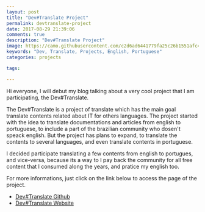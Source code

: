 ```yaml
---
layout: post
title: "Dev#Translate Project"
permalink: devtranslate-project
date: 2017-08-29 21:39:06
comments: true
description: "Dev#Translate Project"
image: https://camo.githubusercontent.com/c2d6ad6441779fa25c26b1551afc45e547bcbafe/687474703a2f2f6936382e74696e797069632e636f6d2f6964737576372e706e67
keywords: "Dev, Translate, Projects, English, Portuguese"
categories: projects

tags:

---
```


Hi everyone, I will debut my blog talking about a very cool project that I am participating, the Dev#Translate.

The Dev#Translate is a project of translate which has the main goal translate contents related about IT for others languages. The project started with the idea to translate documentations and articles from english to portuguese, to include a part of the brazilian community who dosen't speack english. But the project has plans to expand, to translate the contents to several languages, and even translate contents in portuguese.

I decided participate translating a few contents from english to portugues, and vice-versa, because its a way to I pay back the community for all free content that I consumed along the years, and pratice my english too.

For more informations, just click on the link below to access the page of the project.

* [Dev#Translate Github](https://github.com/devtranslate/)
* [Dev#Translate Website](https://devtranslate.github.io/)
